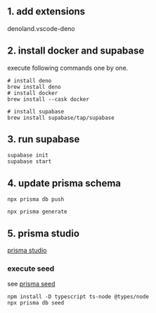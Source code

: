 ## 1. add extensions
denoland.vscode-deno

## 2. install docker and supabase
execute following commands one by one.

```
# install deno
brew install deno
# install docker
brew install --cask docker

# install supabase
brew install supabase/tap/supabase
```

## 3. run supabase

```
supabase init
supabase start
```

## 4. update prisma schema

```
npx prisma db push

npx prisma generate
```

## 5. prisma studio

[prisma studio](http://127.0.0.1:54323)


### execute seed

see [prisma seed](https://www.prisma.io/docs/orm/prisma-migrate/workflows/seeding)

```
npm install -D typescript ts-node @types/node
npx prisma db seed
```

